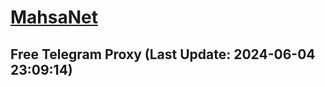 
# [MahsaNet](https://t.me/mahsa_net)
## Free Telegram Proxy (Last Update: 2024-06-04 23:09:14)

    